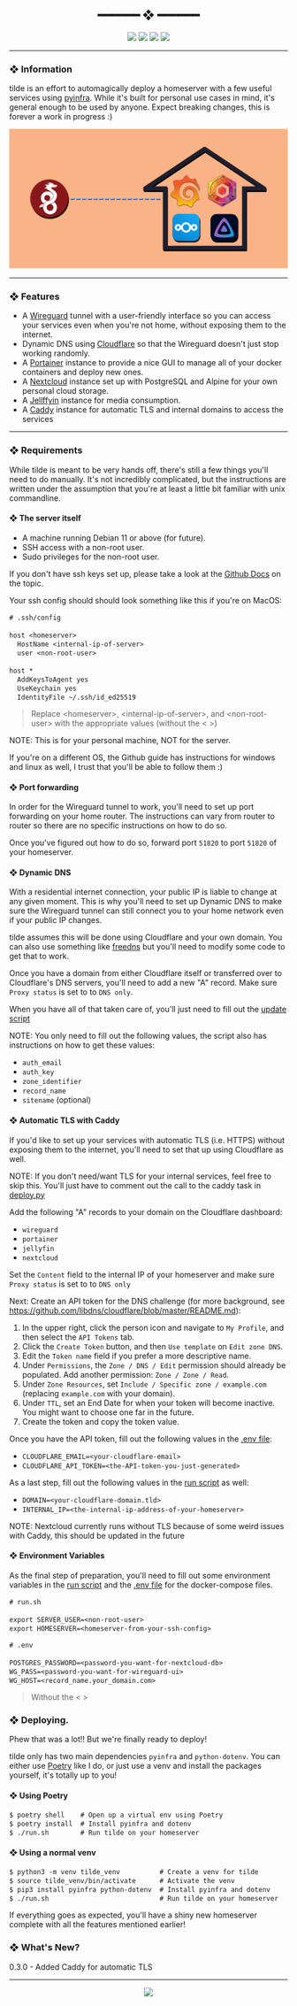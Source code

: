 <h2 align="center"> ━━━━━━  ❖  ━━━━━━ </h2>

<!-- BADGES -->
<div align="center">
   <p></p>
   
   <img src="https://img.shields.io/github/stars/dotzenith/tilde?color=F8BD96&labelColor=302D41&style=for-the-badge">   

   <img src="https://img.shields.io/github/forks/dotzenith/tilde?color=DDB6F2&labelColor=302D41&style=for-the-badge">   

   <img src="https://img.shields.io/github/repo-size/dotzenith/tilde?color=ABE9B3&labelColor=302D41&style=for-the-badge">
   
   <img src="https://img.shields.io/github/commit-activity/y/dotzenith/tilde?color=96CDFB&labelColor=302D41&style=for-the-badge&label=COMMITS"/>
   <br>
</div>

<p/>

---

### ❖ Information 

  <b></b>

  tilde is an effort to automagically deploy a homeserver with a few useful services using [pyinfra](https://pyinfra.com/).
  While it's built for personal use cases in mind, it's general enough to be used by anyone. Expect breaking changes, this is forever a work in progress :)

  <b></b>

  <img src="https://github.com/dotzenith/dotzenith/blob/main/assets/tilde/tilde.png" alt="tilde photo">

---

### ❖ Features

  <b></b>

  - A [Wireguard](https://www.wireguard.com/) tunnel with a user-friendly interface so you can access your services even when you're not home, without exposing them to the internet. 
  - Dynamic DNS using [Cloudflare](https://www.cloudflare.com/) so that the Wireguard doesn't just stop working randomly.
  - A [Portainer](https://www.portainer.io/) instance to provide a nice GUI to manage all of your docker containers and deploy new ones.
  - A [Nextcloud](https://nextcloud.com/) instance set up with PostgreSQL and Alpine for your own personal cloud storage.
  - A [Jellffyin](https://jellyfin.org/) instance for media consumption.
  - A [Caddy](https://caddyserver.com/) instance for automatic TLS and internal domains to access the services

---

### ❖ Requirements

While tilde is meant to be very hands off, there's still a few things you'll need to do manually. It's not incredibly complicated, but the instructions are written under the assumption that you're at least a little bit familiar with unix commandline.

<b></b>

#### ❖ The server itself

- A machine running Debian 11 or above (for future).
- SSH access with a non-root user.
- Sudo privileges for the non-root user.


If you don't have ssh keys set up, please take a look at the [Github Docs](https://docs.github.com/en/authentication/connecting-to-github-with-ssh/generating-a-new-ssh-key-and-adding-it-to-the-ssh-agent) on the topic.


Your ssh config should should look something like this if you're on MacOS:

```
# .ssh/config

host <homeserver>
  HostName <internal-ip-of-server> 
  user <non-root-user>

host *
  AddKeysToAgent yes
  UseKeychain yes
  IdentityFile ~/.ssh/id_ed25519
```
> Replace \<homeserver\>, \<internal-ip-of-server\>, and \<non-root-user\> with the appropriate values (without the < >)

NOTE: This is for your personal machine, NOT for the server. 

If you're on a different OS, the Github guide has instructions for windows and linux as well, I trust that you'll be able to follow them :)

<b></b>

#### ❖ Port forwarding

In order for the Wireguard tunnel to work, you'll need to set up port forwarding on your home router. The instructions can vary from router to router so there are no specific instructions on how to do so.

Once you've figured out how to do so, forward port `51820` to port `51820` of your homeserver.

<b></b>

#### ❖ Dynamic DNS

With a residential internet connection, your public IP is liable to change at any given moment. This is why you'll need to set up Dynamic DNS to make sure the Wireguard tunnel can still connect you to your home network even if your public IP changes.

tilde assumes this will be done using Cloudflare and your own domain. You can also use something like [freedns](https://freedns.afraid.org/) but you'll need to modify some code to get that to work. 

Once you have a domain from either Cloudflare itself or transferred over to Cloudflare's DNS servers, you'll need to add a new "A" record. Make sure `Proxy status` is set to to `DNS only`. 

When you have all of that taken care of, you'll just need to fill out the [update script](./tilde/templates/cloudflare-template.sh) 

NOTE: You only need to fill out the following values, the script also has instructions on how to get these values:

- `auth_email`
- `auth_key`
- `zone_identifier`
- `record_name`
- `sitename` (optional)

<b></b>

#### ❖ Automatic TLS with Caddy

If you'd like to set up your services with automatic TLS (i.e. HTTPS) without exposing them to the internet, you'll need to set that up using Cloudflare as well. 

NOTE: If you don't need/want TLS for your internal services, feel free to skip this. You'll just have to comment out the call to the caddy task in [deploy.py](./tilde/deploy.py)

Add the following "A" records to your domain on the Cloudflare dashboard:

- `wireguard`
- `portainer`
- `jellyfin`
- `nextcloud`

Set the `Content` field to the internal IP of your homeserver and make sure `Proxy status` is set to to `DNS only`

Next: Create an API token for the DNS challenge (for more background, see https://github.com/libdns/cloudflare/blob/master/README.md):

1. In the upper right, click the person icon and navigate to `My Profile`, and then select the `API Tokens` tab.
1. Click the `Create Token` button, and then `Use template` on `Edit zone DNS`.
1. Edit the `Token name` field if you prefer a more descriptive name.
1. Under `Permissions`, the `Zone / DNS / Edit` permission should already be populated. Add another permission: `Zone / Zone / Read`.
1. Under `Zone Resources`, set `Include / Specific zone / example.com` (replacing `example.com` with your domain).
1. Under `TTL`, set an End Date for when your token will become inactive. You might want to choose one far in the future.
1. Create the token and copy the token value.

Once you have the API token, fill out the following values in the [.env file](./tilde/compose/.env):

- `CLOUDFLARE_EMAIL=<your-cloudflare-email>`
- `CLOUDFLARE_API_TOKEN=<the-API-token-you-just-generated>`

As a last step, fill out the following values in the [run script](./run.sh) as well:

- `DOMAIN=<your-cloudflare-domain.tld>`
- `INTERNAL_IP=<the-internal-ip-address-of-your-homeserver>`

NOTE: Nextcloud currently runs without TLS because of some weird issues with Caddy, this should be updated in the future

<b></b>

#### ❖ Environment Variables

As the final step of preparation, you'll need to fill out some environment variables in the [run script](./run.sh) and the [.env file](./tilde/compose/.env) for the docker-compose files.

```
# run.sh

export SERVER_USER=<non-root-user>
export HOMESERVER=<homeserver-from-your-ssh-config>
```

```
# .env

POSTGRES_PASSWORD=<password-you-want-for-nextcloud-db>
WG_PASS=<password-you-want-for-wireguard-ui>
WG_HOST=<record_name.your_domain.com>
```
> Without the < >

### ❖ Deploying.

Phew that was a lot!! But we're finally ready to deploy!

tilde only has two main dependencies `pyinfra` and `python-dotenv`. You can either use [Poetry](https://python-poetry.org/) like I do, or just use a venv and install the packages yourself, it's totally up to you!

#### ❖ Using Poetry

```
$ poetry shell    # Open up a virtual env using Poetry
$ poetry install  # Install pyinfra and dotenv 
$ ./run.sh        # Run tilde on your homeserver
```

#### ❖ Using a normal venv
```
$ python3 -m venv tilde_venv          # Create a venv for tilde
$ source tilde_venv/bin/activate      # Activate the venv
$ pip3 install pyinfra python-dotenv  # Install pyinfra and dotenv
$ ./run.sh                            # Run tilde on your homeserver
```

If everything goes as expected, you'll have a shiny new homeserver complete with all the features mentioned earlier!

### ❖ What's New? 

0.3.0 - Added Caddy for automatic TLS

---

<div align="center">

   <img src="https://img.shields.io/static/v1.svg?label=License&message=MIT&color=F5E0DC&labelColor=302D41&style=for-the-badge">

</div>
